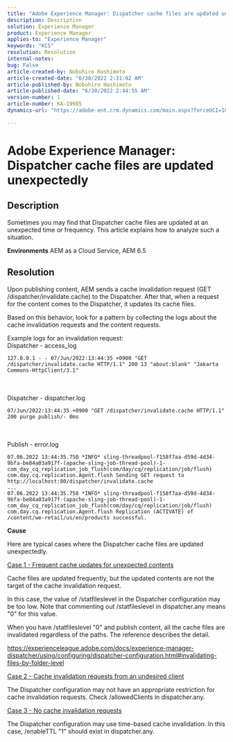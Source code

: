 ```yaml
---
title: "Adobe Experience Manager: Dispatcher cache files are updated unexpectedly"
description: Description
solution: Experience Manager
product: Experience Manager
applies-to: "Experience Manager"
keywords: "KCS"
resolution: Resolution
internal-notes: 
bug: False
article-created-by: Nobuhiro Hashimoto
article-created-date: "6/30/2022 2:31:02 AM"
article-published-by: Nobuhiro Hashimoto
article-published-date: "6/30/2022 2:44:55 AM"
version-number: 1
article-number: KA-19985
dynamics-url: "https://adobe-ent.crm.dynamics.com/main.aspx?forceUCI=1&pagetype=entityrecord&etn=knowledgearticle&id=833a1bac-1cf8-ec11-bb3d-000d3a5b0be0"

---
```

# Adobe Experience Manager: Dispatcher cache files are updated unexpectedly

## Description


Sometimes you may find that Dispatcher cache files are updated at an unexpected time or frequency. This article explains how to analyze such a situation.

<b>Environments</b>
AEM as a Cloud Service, AEM 6.5


## Resolution


Upon publishing content, AEM sends a cache invalidation request (GET /dispatcher/invalidate.cache) to the Dispatcher. After that, when a request for the content comes to the Dispatcher, it updates its cache files.

Based on this behavior, look for a pattern by collecting the logs about the cache invalidation requests and the content requests.

Example logs for an invalidation request:
<br>Dispatcher - access_log


```
127.0.0.1 - - 07/Jun/2022:13:44:35 +0900 "GET /dispatcher/invalidate.cache HTTP/1.1" 200 13 "about:blank" "Jakarta Commons-HttpClient/3.1"
```

<br><br>Dispatcher - dispatcher.log


```
07/Jun/2022:13:44:35 +0900 "GET /dispatcher/invalidate.cache HTTP/1.1" 200 purge publish/- 0ms
```

<br><br>Publish - error.log


```
07.06.2022 13:44:35.750 *INFO* sling-threadpool-f158f7aa-d59d-4d34-9bfa-be84a03a917f-(apache-sling-job-thread-pool)-1-com_day_cq_replication_job_flush(com/day/cq/replication/job/flush) com.day.cq.replication.Agent.flush Sending GET request to http://localhost:80/dispatcher/invalidate.cache
...
07.06.2022 13:44:35.758 *INFO* sling-threadpool-f158f7aa-d59d-4d34-9bfa-be84a03a917f-(apache-sling-job-thread-pool)-1-com_day_cq_replication_job_flush(com/day/cq/replication/job/flush) com.day.cq.replication.Agent.flush Replication (ACTIVATE) of /content/we-retail/us/en/products successful.
```




<b>Cause</b>

Here are typical cases where the Dispatcher cache files are updated unexpectedly.

<u>Case 1 - Frequent cache updates for unexpected contents</u>

Cache files are updated frequently, but the updated contents are not the target of the cache invalidation request.

In this case, the value of /statfileslevel in the Dispatcher configuration may be too low. Note that commenting out /statfileslevel in dispatcher.any means "0" for this value.

When you have /statfileslevel "0" and publish content, all the cache files are invalidated regardless of the paths. The reference describes the detail.

https://experienceleague.adobe.com/docs/experience-manager-dispatcher/using/configuring/dispatcher-configuration.html#invalidating-files-by-folder-level

<u>Case 2 - Cache invalidation requests from an undesired client</u>

The Dispatcher configuration may not have an appropriate restriction for cache invalidation requests. Check /allowedClients in dispatcher.any.

<u>Case 3 - No cache invalidation requests</u>

The Dispatcher configuration may use time-based cache invalidation. In this case, /enableTTL "1" should exist in dispatcher.any.
